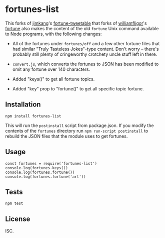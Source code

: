 fortunes-list
=================

This forks of [jimkang](https://github.com/jimkang)'s [fortune-tweetable](https://github.com/jimkang/fortune) that forks of [williamfligor](https://github.com/williamfligor)'s [fortune](https://github.com/williamfligor/fortune) also makes the content of the old `fortune` Unix command available to Node programs, with the following changes:

- All of the fortunes under `fortunes/off` and a few other fortune files that had similar "Truly Tasteless Jokes"-type content. Don't worry – there's probably still plenty of cringeworthy crotchety uncle stuff left in there.

- `convert.js`, which converts the fortunes to JSON has been modified to omit any fortune over 140 characters.

- Added "keys()" to get all fortune topics.

- Added "key" prop to "fortune()" to get all specific topic fortune.

Installation
------------

    npm install fortunes-list

This will run the `postinstall` script from package.json. If you modify the contents of the `fortunes` directory run `npm run-script postinstall` to rebuild the JSON files that the module uses to get fortunes.

Usage
-----

    const fortunes = require('fortunes-list')
    console.log(fortunes.keys())
    console.log(fortunes.fortune())
    console.log(fortunes.fortune('art'))

Tests
-----

    npm test

License
-------

ISC.
